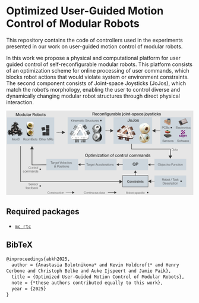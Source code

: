 # Optimized User-Guided Motion Control of Modular Robots

This repository contains the code of controllers used in the experiments presented in our work on user-guided motion control of modular robots.

In this work we propose a physical and computational platform for user guided control of self-reconfigurable modular robots. This platform consists of an optimization scheme for online processing of user commands, which blocks robot actions that would violate system or environment constraints. The second component consists of Joint-space Joysticks (JoJos), which match the robot’s morphology, enabling the user to control diverse and dynamically changing modular robot structures through direct physical interaction.

![jojo](doc/jojo.png "JoJo MR control")

## Required packages

* [`mc_rtc`](https://jrl-umi3218.github.io/mc_rtc/tutorials/introduction/installation-guide.html)


## BibTeX

```
@inproceedings{abkh2025,
  author = {Anastasia Bolotnikova* and Kevin Holdcroft* and Henry Cerbone and Christoph Belke and Auke Ijspeert and Jamie Paik},
  title = {Optimized User-Guided Motion Control of Modular Robots},
  note = {*these authors contributed equally to this work},
  year = {2025}
}
